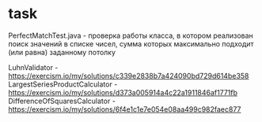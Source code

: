 # task

PerfectMatchTest.java - проверка работы класса, в котором реализован поиск значений в списке чисел, сумма которых максимально подходит (или равна) заданному потолку

LuhnValidator - https://exercism.io/my/solutions/c339e2838b7a424090bd729d614be358
LargestSeriesProductCalculator - https://exercism.io/my/solutions/d373a005914a4c22a1911846af1771fb
DifferenceOfSquaresCalculator - https://exercism.io/my/solutions/6f4e1c1e7e054e08aa499c982faec877
